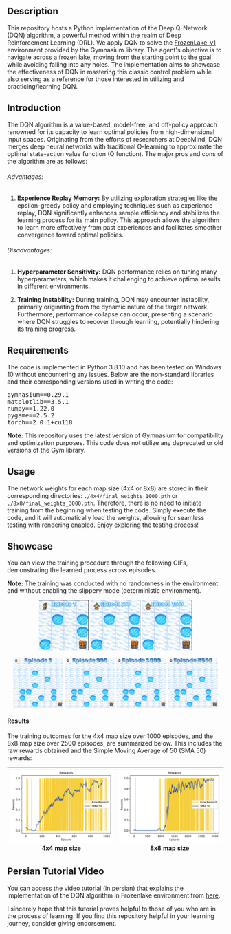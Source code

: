 ## Description
This repository hosts a Python implementation of the Deep Q-Network (DQN) algorithm, a powerful method within the realm of Deep Reinforcement Learning (DRL). We apply DQN to solve the [FrozenLake-v1](https://gymnasium.farama.org/environments/toy_text/frozen_lake/) environment provided by the Gymnasium library. The agent's objective is to navigate across a frozen lake, moving from the starting point to the goal while avoiding falling into any holes. The implementation aims to showcase the effectiveness of DQN in mastering this classic control problem while also serving as a reference for those interested in utilizing and practicing/learning DQN.


## Introduction
The DQN algorithm is a value-based, model-free, and off-policy approach renowned for its capacity to learn optimal policies from high-dimensional input spaces. Originating from the efforts of researchers at DeepMind, DQN merges deep neural networks with traditional Q-learning to approximate the optimal state-action value function (Q function). The major pros and cons of the algorithm are as follows:



###### Advantages:
1. 	**Experience Replay Memory:** By utilizing exploration strategies like the epsilon-greedy policy and employing techniques such as experience replay, DQN significantly enhances sample efficiency and stabilizes the learning process for its main policy. This approach allows the algorithm to learn more effectively from past experiences and facilitates smoother convergence toward optimal policies.

###### Disadvantages:
1. 	**Hyperparameter Sensitivity:** DQN performance relies on tuning many hyperparameters, which makes it challenging to achieve optimal results in different environments.

2. 	**Training Instability:** During training, DQN may encounter instability, primarily originating from the dynamic nature of the target network. Furthermore, performance collapse can occur, presenting a scenario where DQN struggles to recover through learning, potentially hindering its training progress.




## Requirements
The code is implemented in Python 3.8.10 and has been tested on Windows 10 without encountering any issues. Below are the non-standard libraries and their corresponding versions used in writing the code:
<pre>
gymnasium==0.29.1
matplotlib==3.5.1
numpy==1.22.0
pygame==2.5.2
torch==2.0.1+cu118
</pre>

**Note:** This repository uses the latest version of Gymnasium for compatibility and optimization purposes. This code does not utilize any deprecated or old versions of the Gym library.



## Usage
The network weights for each map size (4x4 or 8x8) are stored in their corresponding directories: `./4x4/final_weights_1000.pth` or `./8x8/final_weights_3000.pth`. Therefore, there is no need to initiate training from the beginning when testing the code. Simply execute the code, and it will automatically load the weights, allowing for seamless testing with rendering enabled. Enjoy exploring the testing process!



## Showcase
You can view the training procedure through the following GIFs, demonstrating the learned process across episodes.

**Note:** The training was conducted with no randomness in the environment and without enabling the slippery mode (deterministic environment).


<p align="center">
  <img src="./Gifs/4x4 - EP 1.gif" width="23%" height=23% />
  <img src="./Gifs/4x4 - EP 500.gif" width="23%" height=23% />
  <img src="./Gifs/4x4 - EP 1000.gif" width="23%" height=23% />
</div>

<p align="center">
  <img src="./Gifs/8x8 - EP 1.gif" width="23%" height="23%" />
  <img src="./Gifs/8x8 - EP 900.gif" width="23%" height="23%" />
  <img src="./Gifs/8x8 - EP 1000.gif" width="23%" height="23%" />
  <img src="./Gifs/8x8 - EP 2500.gif" width="23%" height="23%" />
</p>



#### Results
The training outcomes for the 4x4 map size over 1000 episodes, and the 8x8 map size over 2500 episodes, are summarized below. This includes the raw rewards obtained and the Simple Moving Average of 50 (SMA 50) rewards:


|![](./4x4/reward_plot.png)<br>4x4 map size|![](./8x8/reward_plot.png)<br>8x8 map size|
|:-:|:-:|



## Persian Tutorial Video
You can access the video tutorial (in persian) that explains the implementation of the DQN algorithm in Frozenlake environment from [here](https://youtu.be/lK4lfPGgGis).

I sincerely hope that this tutorial proves helpful to those of you who are in the process of learning. If you find this repository helpful in your learning journey, consider giving endorsement.
